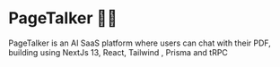 # PageTalker 📄💬
 PageTalker is an AI SaaS platform where users can chat with their PDF, building using NextJs 13, React, Tailwind , Prisma and tRPC
